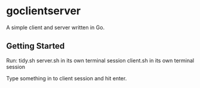 # goclientserver

A simple client and server written in Go.

## Getting Started
Run:
tidy.sh
server.sh  in its own terminal session
client.sh  in its own terminal session

Type something in to client session and hit enter.

